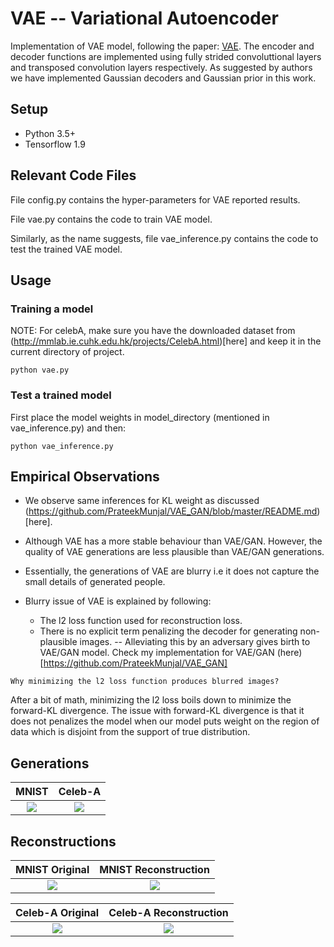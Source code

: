 # VAE -- Variational Autoencoder

Implementation of VAE model, following the paper: [VAE](https://arxiv.org/abs/1312.6114). The encoder and decoder functions are implemented using fully strided convoluttional layers and transposed convolution layers respectively. As suggested by authors we have implemented Gaussian decoders and Gaussian prior in this work.

## Setup
* Python 3.5+
* Tensorflow 1.9

## Relevant Code Files

File config.py contains the hyper-parameters for VAE reported results.

File vae.py contains the code to train VAE model.

Similarly, as the name suggests, file vae_inference.py contains the code to test the trained VAE model.

## Usage
### Training a model
NOTE: For celebA, make sure you have the downloaded dataset from (http://mmlab.ie.cuhk.edu.hk/projects/CelebA.html)[here] and keep it in the current directory of project.
```
python vae.py
```

### Test a trained model 
 
First place the model weights in model_directory (mentioned in vae_inference.py) and then:
```
python vae_inference.py 
```

## Empirical Observations

* We observe same inferences for KL weight as discussed (https://github.com/PrateekMunjal/VAE_GAN/blob/master/README.md)[here].

* Although VAE has a more stable behaviour than VAE/GAN. However, the quality of VAE generations are less plausible than VAE/GAN generations.

* Essentially, the generations of VAE are blurry i.e it does not capture the small details of generated people.

* Blurry issue of VAE is explained by following:
  * The l2 loss function used for reconstruction loss.
  * There is no explicit term penalizing the decoder for generating non-plausible images. -- Alleviating this by an adversary gives birth to VAE/GAN model. Check my implementation for VAE/GAN (here)[https://github.com/PrateekMunjal/VAE_GAN]
```  
Why minimizing the l2 loss function produces blurred images?
```
After a bit of math, minimizing the l2 loss boils down to minimize the forward-KL divergence. The issue with forward-KL divergence is that it does not penalizes the model when our model puts weight on the region of data which is disjoint from the support of true distribution. 

## Generations

MNIST            |  Celeb-A
:-------------------------:|:-------------------------: 
![](https://github.com/PrateekMunjal/VAE/blob/master/MNIST/generations.gif)  |  ![](https://github.com/PrateekMunjal/VAE/blob/master/celebA/generations.gif)

## Reconstructions

MNIST Original            |  MNIST Reconstruction
:-------------------------:|:-------------------------: 
![](https://github.com/PrateekMunjal/VAE/blob/master/MNIST/op-real/original_new_vae-95.png)  |  ![](https://github.com/PrateekMunjal/VAE/blob/master/MNIST/op-recons/reconstructed_new_vae-95.png)

Celeb-A Original            |  Celeb-A Reconstruction
:-------------------------:|:-------------------------: 
![](https://github.com/PrateekMunjal/VAE/blob/master/celebA/op-real/orig-img-8.png)  |  ![](https://github.com/PrateekMunjal/VAE/blob/master/celebA/op-recons/recons-img-8.png)


